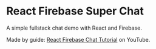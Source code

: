 # React Firebase Super Chat

A simple fullstack chat demo with React and Firebase. 

Made by guide: [React Firebase Chat Tutorial](https://youtu.be/zQyrwxMPm88) on YouTube. 